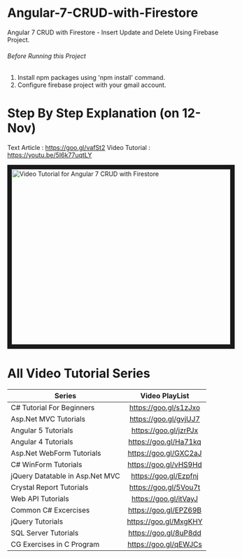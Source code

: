 # Angular-7-CRUD-with-Firestore
Angular 7 CRUD with Firestore - Insert Update and Delete Using Firebase Project.

###### Before Running this Project
 1. Install npm packages using 'npm install' command.
 2. Configure firebase project with your gmail account.
 
 
 # Step By Step Explanation (on 12- Nov)
 
 Text Article   : https://goo.gl/vafSt2
 Video Tutorial : https://youtu.be/5I6k77uqtLY
 
 <a href="http://www.youtube.com/watch?feature=player_embedded&v=5I6k77uqtLY
" target="_blank"><img src="http://img.youtube.com/vi/5I6k77uqtLY/0.jpg" 
alt="Video Tutorial for Angular 7 CRUD with Firestore" width="500" height="400" border="10" /></a>


# All Video Tutorial Series
| Series        | Video PlayList          |
| ------------- |:-------------:|
| C# Tutorial For Beginners      | https://goo.gl/s1zJxo |
| Asp.Net MVC Tutorials      | https://goo.gl/gvjUJ7      |
| Angular 5 Tutorials | https://goo.gl/jzrPJx      |
| Angular 4 Tutorials | https://goo.gl/Ha71kq      |
| Asp.Net WebForm Tutorials | https://goo.gl/GXC2aJ      |
| C# WinForm Tutorials | https://goo.gl/vHS9Hd      |
| jQuery Datatable in Asp.Net MVC | https://goo.gl/Ezpfnj      |
| Crystal Report Tutorials | https://goo.gl/5Vou7t      |
| Web API Tutorials | https://goo.gl/itVayJ     |
| Common C# Excercises | https://goo.gl/EPZ69B     |
| jQuery Tutorials | https://goo.gl/MxgKHY     |
| SQL Server Tutorials | https://goo.gl/8uP8dd      |
| CG Exercises in C Program | https://goo.gl/qEWJCs      |

